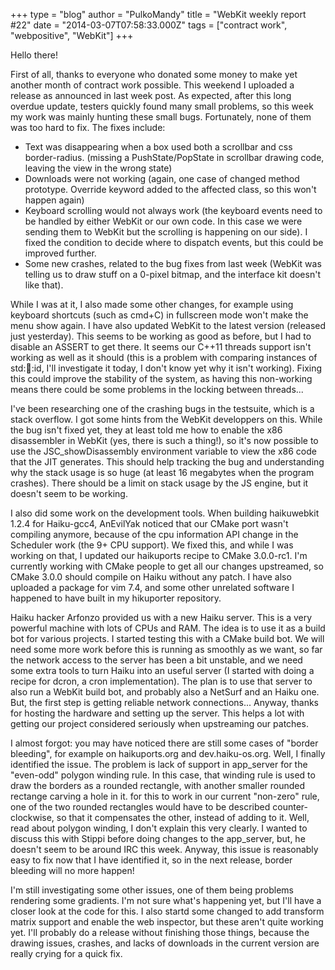 +++
type = "blog"
author = "PulkoMandy"
title = "WebKit weekly report #22"
date = "2014-03-07T07:58:33.000Z"
tags = ["contract work", "webpositive", "WebKit"]
+++

Hello there!

First of all, thanks to everyone who donated some money to make yet another month of contract work possible. This weekend I uploaded a release as announced in last week post. As expected, after this long overdue update, testers quickly found many small problems, so this week my work was mainly hunting these small bugs. Fortunately, none of them was too hard to fix. The fixes include:

<!--more-->

<ul>
<li>Text was disappearing when a box used both a scrollbar and css border-radius. (missing a PushState/PopState in scrollbar drawing code, leaving the view in the wrong state)</li>
<li>Downloads were not working (again, one case of changed method prototype. Override keyword added to the affected class, so this won't happen again)</li>
<li>Keyboard scrolling would not always work (the keyboard events need to be handled by either WebKit or our own code. In this case we were sending them to WebKit but the scrolling is happening on our side). I fixed the condition to decide where to dispatch events, but this could be improved further.</li>
<li>Some new crashes, related to the bug fixes from last week (WebKit was telling us to draw stuff on a 0-pixel bitmap, and the interface kit doesn't like that).</li>
</ul>

While I was at it, I also made some other changes, for example using keyboard shortcuts (such as cmd+C) in fullscreen mode won't make the menu show again. I have also updated WebKit to the latest version (released just yesterday). This seems to be working as good as before, but I had to disable an ASSERT to get there. It seems our C++11 threads support isn't working as well as it should (this is a problem with comparing instances of std::thread::id, I'll investigate it today, I don't know yet why it isn't working). Fixing this could improve the stability of the system, as having this non-working means there could be some problems in the locking between threads...

I've been researching one of the crashing bugs in the testsuite, which is a stack overflow. I got some hints from the WebKit developpers on this. While the bug isn't fixed yet, they at least told me how to enable the x86 disassembler in WebKit (yes, there is such a thing!), so it's now possible to use the JSC_showDisassembly environment variable to view the x86 code that the JIT generates. This should help tracking the bug and understanding why the stack usage is so huge (at least 16 megabytes when the program crashes). There should be a limit on stack usage by the JS engine, but it doesn't seem to be working.

I also did some work on the development tools. When building haikuwebkit 1.2.4 for Haiku-gcc4, AnEvilYak noticed that our CMake port wasn't compiling anymore, because of the cpu information API change in the Scheduler work (the 9+ CPU support). We fixed this, and while I was working on that, I updated our haikuports recipe to CMake 3.0.0-rc1. I'm currently working with CMake people to get all our changes upstreamed, so CMake 3.0.0 should compile on Haiku without any patch. I have also uploaded a package for vim 7.4, and some other unrelated software I happened to have built in my hikuporter repository.

Haiku hacker Arfonzo provided us with a new Haiku server. This is a very powerful machine with lots of CPUs and RAM. The idea is to use it as a build bot for various projects. I started testing this with a CMake build bot. We will need some more work before this is running as smoothly as we want, so far the network access to the server has been a bit unstable, and we need some extra tools to turn Haiku into an useful server (I started with doing a recipe for dcron, a cron implementation). The plan is to use that server to also run a WebKit build bot, and probably also a NetSurf and an Haiku one. But, the first step is getting reliable network connections... Anyway, thanks for hosting the hardware and setting up the server. This helps a lot with getting our project considered seriously when upstreaming our patches.

I almost forgot: you may have noticed there are still some cases of "border bleeding", for example on haikuports.org and dev.haiku-os.org. Well, I finally identified the issue. The problem is lack of support in app_server for the "even-odd" polygon winding rule. In this case, that winding rule is used to draw the borders as a rounded rectangle, with another smaller rounded rectange carving a hole in it. for this to work in our current "non-zero" rule, one of the two rounded rectangles would have to be described counter-clockwise, so that it compensates the other, instead of adding to it. Well, read about polygon winding, I don't explain this very clearly. I wanted to discuss this with Stippi before doing changes to the app_server, but, he doesn't seem to be around IRC this week. Anyway, this issue is reasonably easy to fix now that I have identified it, so in the next release, border bleeding will no more happen!

I'm still investigating some other issues, one of them being problems rendering some gradients. I'm not sure what's happening yet, but I'll have a closer look at the code for this. I also startd some changed to add transform matrix support and enable the web inspector, but these aren't quite working yet. I'll probably do a release without finishing those things, because the drawing issues, crashes, and lacks of downloads in the current version are really crying for a quick fix.